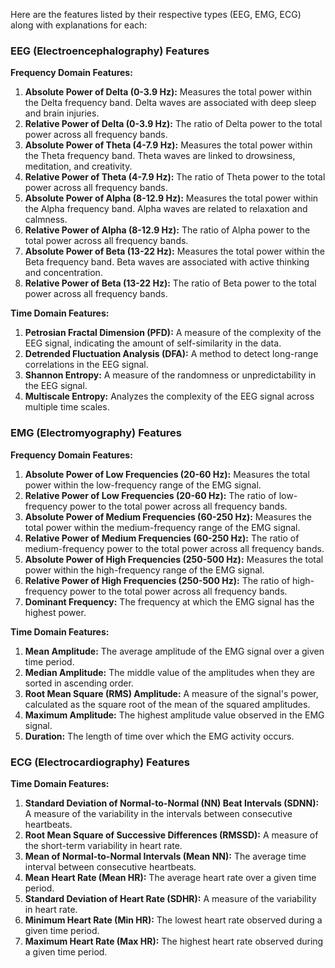 Here are the features listed by their respective types (EEG, EMG, ECG) along with explanations for each:

### EEG (Electroencephalography) Features

**Frequency Domain Features:**
1. **Absolute Power of Delta (0-3.9 Hz):** Measures the total power within the Delta frequency band. Delta waves are associated with deep sleep and brain injuries.
2. **Relative Power of Delta (0-3.9 Hz):** The ratio of Delta power to the total power across all frequency bands.
3. **Absolute Power of Theta (4-7.9 Hz):** Measures the total power within the Theta frequency band. Theta waves are linked to drowsiness, meditation, and creativity.
4. **Relative Power of Theta (4-7.9 Hz):** The ratio of Theta power to the total power across all frequency bands.
5. **Absolute Power of Alpha (8-12.9 Hz):** Measures the total power within the Alpha frequency band. Alpha waves are related to relaxation and calmness.
6. **Relative Power of Alpha (8-12.9 Hz):** The ratio of Alpha power to the total power across all frequency bands.
7. **Absolute Power of Beta (13-22 Hz):** Measures the total power within the Beta frequency band. Beta waves are associated with active thinking and concentration.
8. **Relative Power of Beta (13-22 Hz):** The ratio of Beta power to the total power across all frequency bands.

**Time Domain Features:**
1. **Petrosian Fractal Dimension (PFD):** A measure of the complexity of the EEG signal, indicating the amount of self-similarity in the data.
2. **Detrended Fluctuation Analysis (DFA):** A method to detect long-range correlations in the EEG signal.
3. **Shannon Entropy:** A measure of the randomness or unpredictability in the EEG signal.
4. **Multiscale Entropy:** Analyzes the complexity of the EEG signal across multiple time scales.

### EMG (Electromyography) Features

**Frequency Domain Features:**
  1. **Absolute Power of Low Frequencies (20-60 Hz):** Measures the total power within the low-frequency range of the EMG signal.
2. **Relative Power of Low Frequencies (20-60 Hz):** The ratio of low-frequency power to the total power across all frequency bands.
3. **Absolute Power of Medium Frequencies (60-250 Hz):** Measures the total power within the medium-frequency range of the EMG signal.
4. **Relative Power of Medium Frequencies (60-250 Hz):** The ratio of medium-frequency power to the total power across all frequency bands.
5. **Absolute Power of High Frequencies (250-500 Hz):** Measures the total power within the high-frequency range of the EMG signal.
6. **Relative Power of High Frequencies (250-500 Hz):** The ratio of high-frequency power to the total power across all frequency bands.
7. **Dominant Frequency:** The frequency at which the EMG signal has the highest power.

**Time Domain Features:**
1. **Mean Amplitude:** The average amplitude of the EMG signal over a given time period.
2. **Median Amplitude:** The middle value of the amplitudes when they are sorted in ascending order.
3. **Root Mean Square (RMS) Amplitude:** A measure of the signal's power, calculated as the square root of the mean of the squared amplitudes.
4. **Maximum Amplitude:** The highest amplitude value observed in the EMG signal.
5. **Duration:** The length of time over which the EMG activity occurs.

### ECG (Electrocardiography) Features

**Time Domain Features:**
1. **Standard Deviation of Normal-to-Normal (NN) Beat Intervals (SDNN):** A measure of the variability in the intervals between consecutive heartbeats.
2. **Root Mean Square of Successive Differences (RMSSD):** A measure of the short-term variability in heart rate.
3. **Mean of Normal-to-Normal Intervals (Mean NN):** The average time interval between consecutive heartbeats.
4. **Mean Heart Rate (Mean HR):** The average heart rate over a given time period.
5. **Standard Deviation of Heart Rate (SDHR):** A measure of the variability in heart rate.
6. **Minimum Heart Rate (Min HR):** The lowest heart rate observed during a given time period.
7. **Maximum Heart Rate (Max HR):** The highest heart rate observed during a given time period.
